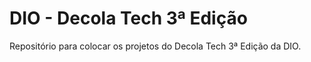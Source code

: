 # DIO - Decola Tech 3ª Edição
Repositório para colocar os projetos do Decola Tech 3ª Edição da DIO.
